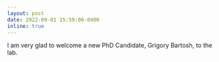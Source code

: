 ```yaml
---
layout: post
date: 2022-09-01 15:59:00-0400
inline: true
---
```


I am very glad to welcome a new PhD Candidate, Grigory Bartosh, to the lab.
